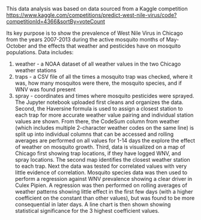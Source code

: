 This data analysis was based on data sourced from a Kaggle competition 
https://www.kaggle.com/competitions/predict-west-nile-virus/code?competitionId=4366&sortBy=voteCount

Its key purpose is to show the prevalence of West Nile Virus in Chicago from the years 2007-2013 during the active mosquito months of May-October and the effects that
weather and pesticides have on mosquito populations.
Data includes: 
1) weather - a NOAA dataset of all weather values in the two Chicago weather stations
2) traps - a CSV file of all the times a mosquito trap was checked, where it was, how many mosquitos were there, the mosquito species, and if WNV was found present
3) spray - coordinates and times where mosquito pesticides were sprayed.
The Jupyter notebook uploaded first cleans and organizes the data. Second, the Haversine formula is used to assign a closest station to each trap for more accurate
weather value pairing and individual station values are shown. From there, the CodeSum column from weather (which includes multiple 2-character weather codes on the same 
line) is split up into individual columns that can be accessed and rolling averages are performed on all values for 1-14 days the explore the effect of weather on 
mosquito growth. Third, data is visualized on a map of Chicago first showing trap locations, if they have logged WNV, and spray locations. The second map identifies 
the closest weather station to each trap. Next the data was tested for correlated values with very little evidence of correlation. Mosquito species data was then used
to perform a regression against WNV prevalence showing a clear driver in Culex Pipien. A regression was then performed on rolling averages of weather patterns showing
little effect in the first few days (with a higher coefficient on the constant than other values), but was found to be more consequential in later days. A line chart
is then shown showing statistical significance for the 3 highest coefficient values.
